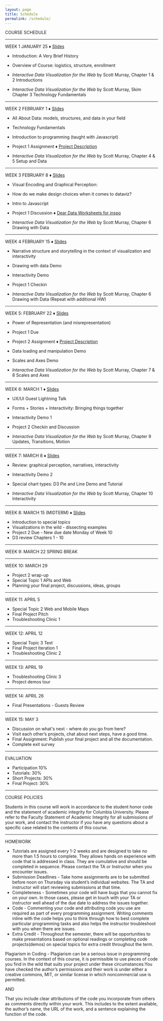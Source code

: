 ```yaml
---
layout: page
title: Schedule
permalink: /schedule/
---
```


COURSE SCHEDULE 

________________________________________________________________________________
WEEK 1 JANUARY 25
<span id="slideBullet"> &#9830; </span><a href="https://docs.google.com/presentation/d/113_2gaVM6rhrJxREdOftAjYqwJuGx4VL6ajnGePwlBo/edit?usp=sharing" target="_blank">Slides</a>

- Introduction: A Very Brief History
- Overview of Course: logistics, structure, enrollment

- <i>Interactive Data Visualization for the Web</i> by Scott Murray, Chapter 1 & 2 Introductions
- <i>Interactive Data Visualization for the Web</i> by Scott Murray, Skim Chapter 3 Technology Fundamentals

________________________________________________________________________________ 
WEEK 2 FEBRUARY 1
<span id="slideBullet"> &#9830; </span><a href="https://docs.google.com/presentation/d/19TMqK8XmWMZc94I3pa6138WoyxGD4gSFxFBBYZwyLX4/edit?usp=sharing" target="_blank">Slides</a>
- All About Data: models, structures, and data in your field
- Technology Fundamentals
- Introduction to programming (taught with Javascript)
- Project 1 Assignment <span id="slideBullet"> &#9830; <a href="../assets/img/project1.pdf" target="_blank">Project Description</a></span>

- <i>Interactive Data Visualization for the Web</i> by Scott Murray, Chapter 4 & 5 Setup and Data

________________________________________________________________________________
WEEK 3 FEBRUARY 8
<span id="slideBullet"> &#9830; </span><a href="https://docs.google.com/presentation/d/1_oTg3WI2Nya8IStz0sLM-TZG4v_Xn9lA63W24wVdxsw/edit?usp=sharing" target="_blank">Slides</a>
- Visual Encoding and Graphical Perception: 
- How do we make design choices when it comes to dataviz?
- Intro to Javascript
- Project 1 Discussion <span id="slideBullet"> &#9830; </span><a href="../assets/img/dear_data_excerpt.pdf" target="_blank">Dear Data Worksheets for inspo</a>

- <i>Interactive Data Visualization for the Web</i> by Scott Murray, Chapter 6 Drawing with Data

________________________________________________________________________________
WEEK 4 FEBRUARY 15
<span id="slideBullet"> &#9830; </span><a href="https://docs.google.com/presentation/d/1Z_Ubci0YnehhcNCeqpJ-zgoMSwcB8iS-tIOKCqu14dw/edit?usp=sharing" target="_blank">Slides</a>
- Narrative structure and storytelling in the context of visualization and interactivity
- Drawing with data Demo
- Interactivity Demo
- Project 1 Checkin

- <i>Interactive Data Visualization for the Web</i> by Scott Murray, Chapter 6 Drawing with Data (Repeat with additional HW)

________________________________________________________________________________
WEEK 5: FEBRUARY 22
<span id="slideBullet"> &#9830; </span><a href="https://docs.google.com/presentation/d/1AZ_pLCuHvXM7_x4bLsndgL7pAQ4cgxEewA-C3X9CdLE/edit?usp=sharing" target="_blank">Slides</a>
- Power of Representation (and misrepresentation)
- Project 1 Due
- Project 2 Assignment <span id="slideBullet"> &#9830; <a href="../assets/img/Project 2 Public Data Exploration.pdf" target="_blank">Project Description</a></span>
- Data loading and manipulation Demo
- Scales and Axes Demo

- <i>Interactive Data Visualization for the Web</i> by Scott Murray, Chapter 7 & 8 Scales and Axes

________________________________________________________________________________
WEEK 6: MARCH 1
<span id="slideBullet"> &#9830; </span><a href="https://docs.google.com/presentation/d/1ngHmIIwKcbsf7Ln6J6S-yDC3vI99wvF91YIKwpALPYI/edit?usp=sharing" target="_blank">Slides</a>

- UX/UI Guest Lightning Talk
- Forms + Stories + Interactivity: Bringing things together
- Interactivity Demo 1
- Project 2 Checkin and Discussion

- <i>Interactive Data Visualization for the Web</i> by Scott Murray, Chapter 9 Updates, Transitions, Motion

________________________________________________________________________________
WEEK 7: MARCH 8
<span id="slideBullet"> &#9830; </span><a href="https://docs.google.com/presentation/d/1shoUEsgvjIWMl60DbGbhhYsYnNBaySZ2pp04HYuad3I/edit?usp=sharing" target="_blank">Slides</a>

- Review: graphical perception, narratives, interactivity
- Interactivity Demo 2
- Special chart types: D3 Pie and Line Demo and Tutorial

- <i>Interactive Data Visualization for the Web</i> by Scott Murray, Chapter 10 Interactivity

________________________________________________________________________________
WEEK 8: MARCH 15
(MIDTERM) 
<span id="slideBullet"> &#9830; </span><a href="https://docs.google.com/presentation/d/1xfKrfRWI4J2BexNdtUhR9-f05tW_LO4ZZSB_wspJDZM/edit?usp=sharing" target="_blank">Slides</a>

- Introduction to special topics
- Visualizations in the wild - dissecting examples
- Project 2 Due - New due date Monday of Week 10
- D3 review Chapters 1 - 10

________________________________________________________________________________

WEEK 9: MARCH 22 SPRING BREAK 

________________________________________________________________________________

WEEK 10: MARCH 29

- Project 2 wrap-up
- Special Topic 1 APIs and Web
- Planning your final project, discussions, ideas, groups

________________________________________________________________________________

WEEK 11: APRIL 5

- Special Topic 2 Web and Mobile Maps
- Final Project Pitch
- Troubleshooting Clinic 1 

________________________________________________________________________________
WEEK 12: APRIL 12

- Special Topic 3 Text
- Final Project Iteration 1
- Troubleshooting Clinic 2

________________________________________________________________________________

WEEK 13: APRIL 19

- Troubleshooting Clinic 3
- Project demos tour

________________________________________________________________________________

WEEK 14: APRIL 26

- Final Presentations - Guests Review

________________________________________________________________________________
WEEK 15: MAY 3

- Discussion on what's next - where do you go from here? 
- Visit each other’s projects, chat about next steps, have a good time.
- Final Assignment: Publish your final project and all the documentation.
- Complete exit survey	

____________________________________________________________________________________

EVALUATION

- Participation 10%	
- Tutorials: 30%		
- Short Projects: 30%		
- Final Project: 30%

____________________________________________________________________________________
COURSE POLICIES

Students in this course will work in accordance to the student honor code and the statement of academic integrity for Columbia University. Please refer to the Faculty Statement of Academic Integrity for all submissions of your work, and contact the instructor if you have any questions about a specific case related to the contents of this course. 

____________________________________________________________________________________
HOMEWORK

- Tutorials are assigned every 1-2 weeks and are designed to take no more than 1.5 hours to complete. They allows hands on experience with code that is addressed in class. They are cumulative and should be completed in sequence. Please contact the TA or Instructor when you encounter issues. 
- Submission Deadlines - Take home assignments are to be submitted before noon on Thursday via student’s individual websites. The TA and instructor will start reviewing submissions at that time.
- Completeness - Sometimes your code will have bugs that you cannot fix on your own. In those cases, please get in touch with your TA or instructor well ahead of the due date to address the issues together. 
- Code - Commenting your code and attributing code you use are required as part of every programming assignment. Writing comments inline with the code helps you to think through how to best complete particular programming tasks and also helps the instructor troubleshoot with you when there are issues. 
- Extra Credit - Throughout the semester, there will be opportunities to make presentations based on optional readings or completing code projects(demos) on special topics for extra credit throughout the term.

Plagiarism in Coding - Plagiarism can be a serious issue in programming courses. In the context of this course, it is permissible to use pieces of code you find in the wild that suits your project under these circumstances:You have checked the author’s permissions and their work is under either a creative commons, MIT, or similar license in which noncommercial use is permitted.

AND

That you include clear attributions of the code you incorporate from others as comments directly within your work. This includes to the extent available, the author’s name, the URL of the work, and a sentence explaining the function of the code.

